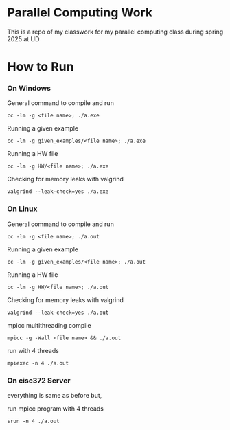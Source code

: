# Parallel Computing Work
This is a repo of my classwork for my parallel computing class during spring 2025 at UD

# How to Run

### On Windows

General command to compile and run
```console
cc -lm -g <file name>; ./a.exe
```
Running a given example
```console
cc -lm -g given_examples/<file name>; ./a.exe
```
Running a HW file
```console
cc -lm -g HW/<file name>; ./a.exe
```
Checking for memory leaks with valgrind
```console
valgrind --leak-check=yes ./a.exe
```

### On Linux
General command to compile and run
```console
cc -lm -g <file name>; ./a.out
```
Running a given example
```console
cc -lm -g given_examples/<file name>; ./a.out
```
Running a HW file
```console
cc -lm -g HW/<file name>; ./a.out
```
Checking for memory leaks with valgrind
```console
valgrind --leak-check=yes ./a.out
```
mpicc multithreading compile
```
mpicc -g -Wall <file name> && ./a.out
```
run with 4 threads
```
mpiexec -n 4 ./a.out
```

### On cisc372 Server
everything is same as before but,

run mpicc program with 4 threads
```
srun -n 4 ./a.out
```